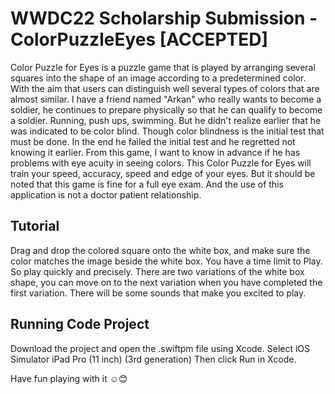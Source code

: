 # WWDC22 Scholarship Submission - ColorPuzzleEyes [ACCEPTED]

Color Puzzle for Eyes is a puzzle game that is played by arranging several squares into the shape of an image according to a predetermined color. With the aim that users can distinguish well several types of colors that are almost similar.
I have a friend named "Arkan" who really wants to become a soldier, he continues to prepare physically so that he can qualify to become a soldier. Running, push ups, swimming. But he didn't realize earlier that he was indicated to be color blind. Though color blindness is the initial test that must be done. In the end he failed the initial test and he regretted not knowing it earlier. From this game, I want to know in advance if he has problems with eye acuity in seeing colors.
This Color Puzzle for Eyes will train your speed, accuracy, speed and edge of your eyes. But it should be noted that this game is fine for a full eye exam. And the use of this application is not a doctor patient relationship.

## Tutorial
Drag and drop the colored square onto the white box, and make sure the color matches the image beside the white box. You have a time limit to Play.
So play quickly and precisely.
There are two variations of the white box shape, you can move on to the next variation when you have completed the first variation.
There will be some sounds that make you excited to play.

## Running Code Project
Download the project and open the .swiftpm file using Xcode.
Select iOS Simulator iPad Pro (11 inch) (3rd generation)
Then click Run in Xcode.

Have fun playing with it ☺️😊

